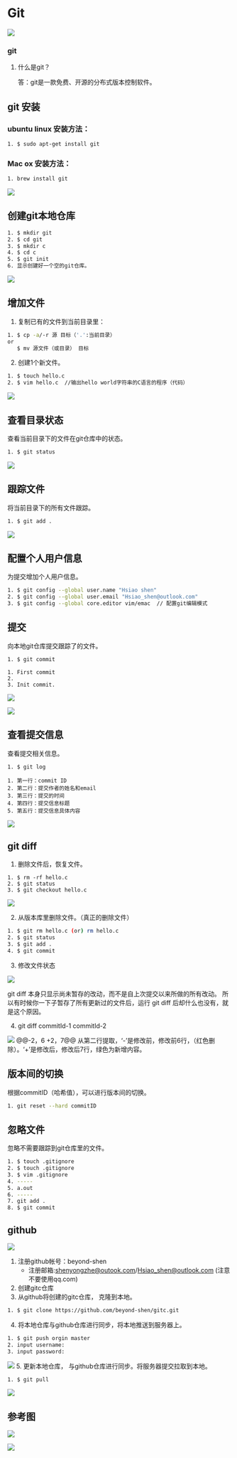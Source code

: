 # Git 
![](https://ss2.bdstatic.com/70cFvnSh_Q1YnxGkpoWK1HF6hhy/it/u=3432955071,2879031477&fm=23&gp=0.jpg)
### git 
1. 什么是git？

      答：git是一款免费、开源的分布式版本控制软件。
## git 安装
### ubuntu linux 安装方法：
```sh
1. $ sudo apt-get install git
```
### Mac ox 安装方法：
```sh
1. brew install git
```
![](http://p1.bqimg.com/1949/f4ee3239fb478b87s.png)
## 创建git本地仓库
```sh
1. $ mkdir git
2. $ cd git
3. $ mkdir c
4. $ cd c
5. $ git init
6. 显示创建好一个空的git仓库。 
```
![](http://i1.piimg.com/1949/ebcb840f705f8ea2s.png)


## 增加文件
1. 复制已有的文件到当前目录里：
```sh
1. $ cp -a/-r 源 目标（'.':当前目录） 
or
   $ mv 源文件（或目录） 目标
```
2. 创建1个新文件。
```sh
1. $ touch hello.c
2. $ vim hello.c  //输出hello world字符串的C语言的程序（代码）
```
![](http://i1.piimg.com/1949/9669b91fafd69810s.png)
## 查看目录状态
查看当前目录下的文件在git仓库中的状态。
```sh
1. $ git status
```
![](http://i1.piimg.com/1949/7ef7de56dc443641s.png)
## 跟踪文件
将当前目录下的所有文件跟踪。
```sh
1. $ git add .
```
![](http://i1.piimg.com/1949/170017fa02a803bcs.png)
## 配置个人用户信息
为提交增加个人用户信息。
```sh
1. $ git config --global user.name "Hsiao shen"
2. $ git config --global user.email "Hsiao_shen@outlook.com"
3. $ git config --global core.editor vim/emac  // 配置git编辑模式
```
## 提交
向本地git仓库提交跟踪了的文件。
```sh
1. $ git commit
```
```
1. First commit
2. 
3. Init commit.
```
![](http://p1.bpimg.com/1949/28e02a748dd14653s.png)

![](http://p1.bpimg.com/1949/d4c33e94132472abs.png)
## 查看提交信息
查看提交相关信息。
```sh
1. $ git log
```
```
1. 第一行：commit ID
2. 第二行：提交作者的姓名和email
3. 第三行：提交的时间
4. 第四行：提交信息标题
5. 第五行：提交信息具体内容
```
![](http://i1.piimg.com/1949/14f358f7040fd0a0s.png)

## git diff
1. 删除文件后，恢复文件。
```
1. $ rm -rf hello.c
2. $ git status
3. $ git checkout hello.c
```
![](http://p1.bpimg.com/1949/da987f5f36d5655bs.png)

2. 从版本库里删除文件。（真正的删除文件）
```sh
1. $ git rm hello.c (or) rm hello.c
2. $ git status
3. $ git add .
4. $ git commit
```
3. 修改文件状态

![](http://i1.piimg.com/1949/be9c5d8c57195fdds.png)

git diff 本身只显示尚未暂存的改动，而不是自上次提交以来所做的所有改动。 所以有时候你一下子暂存了所有更新过的文件后，运行 git diff 后却什么也没有，就是这个原因。

4. git diff commitId-1 commitId-2

![](http://i1.piimg.com/1949/e28f65d9578ce778s.png)
@@-2，6 +2，7@@
从第二行提取，‘-’是修改前，修改前6行，（红色删除）。‘+’是修改后，修改后7行，绿色为新增内容。
## 版本间的切换
根据commitID（哈希值），可以进行版本间的切换。
```sh
1. git reset --hard commitID
```
## 忽略文件
忽略不需要跟踪到git仓库里的文件。
```sh
1. $ touch .gitignore
2. $ touch .gitignore
3. $ vim .gitignore
4. -----
5. a.out
6. -----
7. git add .
8. $ git commit
```
## github
![](https://timgsa.baidu.com/timg?image&quality=80&size=b9999_10000&sec=1489501082783&di=b904631605fb95c3297a6585c50e72c8&imgtype=0&src=http%3A%2F%2F7xil0e.com1.z0.glb.clouddn.com%2Fteacher%2F55360816dfddb.png)

1. 注册github帐号：beyond-shen
   * 注册邮箱:shenyongzhe@outook.com/Hsiao_shen@outlook.com (注意不要使用qq.com)
2. 创建gitc仓库
3. 从github将创建的gitc仓库， 克隆到本地。
```sh
1. $ git clone https://github.com/beyond-shen/gitc.git
```
4. 将本地仓库与github仓库进行同步，将本地推送到服务器上。
```sh
1. $ git push orgin master
2. input username:
3. input password:
```
![](http://p1.bpimg.com/1949/f4f9b7a81f5794ffs.png)
5. 更新本地仓库， 与github仓库进行同步。将服务器提交拉取到本地。
```sh
1. $ git pull
```
![](http://p1.bpimg.com/1949/b78564340c56f267s.png)

## 参考图

![](https://timgsa.baidu.com/timg?image&quality=80&size=b9999_10000&sec=1489500476643&di=b5be43576b26a23d57b8d3b7553c072b&imgtype=0&src=http%3A%2F%2Fwww.uml.org.cn%2Fpzgl%2Fimages%2F2012113023.png)

![](https://timgsa.baidu.com/timg?image&quality=80&size=b9999_10000&sec=1489501380315&di=9375badd0f74935dbd36a77f06dc8739&imgtype=0&src=http%3A%2F%2Fwww.114390.com%2Fupload_article%2Ffile_images%2Farticle%2F201409%2Fgit_big_jb51.jpg)
